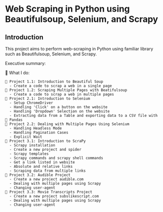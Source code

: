 # Web Scraping in Python using Beautifulsoup, Selenium, and Scrapy

## Introduction 
This project aims to perform web-scraping in Python using familiar library such as Beautifulsoup, Selenium, and Scrapy. 

Executive summary: 

🔧 What I do:

    🍲 Project 1.1: Introduction to Beautiful Soup 
      - Create a code to scrap a web in a single page 
    🍲 Project 1.2: Scraping Multiple Pages with Beatifulsoup
      - Create a code to scrap a web in multiple pages
    🔄 Project 2.1: Introduction to Selenium
      - Setup ChromeDriver 
      - Handling 'Click' on a button on the website 
      - Handling 'Dropdown' Selection on the website 
      - Extracting data from a Table and exporting data to a CSV file with 🐼 Pandas 
    🔄 Project 2.2: Dealing with Multiple Pages Using Selenium
      - Handling Headless Mode 
      - Handling Pagination Cases 
      - Explicit Wait
    🐍 Project 3.1: Introduction to ScraPy
      - Scrapy installation 
      - Create a new project and spider 
      - Scrapy templates 
      - Scrapy commands and scrapy shell commands 
      - Get a link listed in website 
      - Absolute and relative links 
      - Scraping data from multiple links 
    🐍 Project 3.2: Audible Project
      - Create a new project audible.com 
      - Dealing with multiple pages using Scrapy 
      - Changing user-agent 
    🐍 Project 3.3: Movie Transcripts Project
      - Create a new project subslikescript.com
      - Dealing with multiple pages using Scrapy 
      - Changing user-agent 

